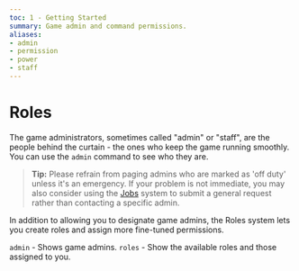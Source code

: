 ```yaml
---
toc: 1 - Getting Started
summary: Game admin and command permissions.
aliases:
- admin
- permission
- power
- staff
---
```

# Roles

The game administrators, sometimes called "admin" or "staff", are the people behind the curtain - the ones who keep the game running smoothly.  You can use the `admin` command to see who they are. 

> **Tip:** Please refrain from paging admins who are marked as 'off duty' unless it's an emergency.  If your problem is not immediate, you may also consider using the [Jobs](/help/jobs/index) system to submit a general request rather than contacting a specific admin.

In addition to allowing you to designate game admins, the Roles system lets you create roles and assign more fine-tuned permissions.

`admin` - Shows game admins.
`roles` - Show the available roles and those assigned to you.
